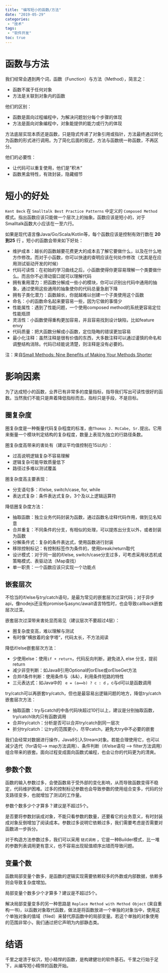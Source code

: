 ```yaml
---
title: "编写短小的函数/方法"
date: "2019-05-29"
categories:
 - "技术"
tags:
 - "软件开发"
toc: true
---
```


# 函数与方法

我们经常会遇到两个词，函数（Function）与方法（Method），简言之： 
 
  - 函数不属于任何对象
  - 方法是关联到对象内的函数

他们的区别：
 
  - 函数是面向过程编程中，为解决问题划分每个步骤的体现
  - 方法是面向对象编程中，对象能提供的能力或行为的体现
  
方法底层实现本质还是函数，只是隐式传递了对象引用或指针，方法最终通过转化为函数的形式进行调用。为了简化后面的叙述，方法与函数统一称函数，不再区分。

他们的必要性：

 - 让代码可以重复使用，他们是”积木“
 - 函数黑盒特性，有效封装，隐藏细节
<!--more-->

# 短小的好处

`Kent Beck` 在 `Smalltalk Best Practice Patterns` 中定义的 `Composed Method` 模式。指出函数应该只能做一个层次上的抽象。函数应该是短小的，对于Smalltalk函数大小应该在一至六行。

如果是现代语言像Java/Go/Scala/Kotlin等，每个函数应该是控制有效行数在 **20到25** 行 。短小的函数会带来如下好处：

 - 维护成本：越长的函数越要花费更大的成本去了解它要做什么，以及在什么地方作修改。而对于小函数，你可以快速的查明应该在何处作修改（尤其是在应用测试驱动开发的时候）
 - 代码可读性：在初始的学习曲线之后，小函数使得你更容易理解一个类要做什么。而且你不必滑动窗口就可以理解代码
 - 拥有重用潜力：把函数分解成一些小的模块，你可以识别出代码中通用的抽象，通过使用这些通用的抽象使你的代码总量急剧下降
 - 拥有子类化潜力：函数越长，你就越难以创建一个子类使用这个函数
 - 命名：小的函数命名起来要容易一些，因为它做的事情少
 - 性能属性：遇到了性能问题，一个使用composed method的系统更容易定位性能瓶颈
 - 灵活性：小函数使得重构更加容易，并且容易找到设计缺陷，比如feature envy
 - 代码质量：把大函数分解成小函数，定位隐晦的错误更加容易
 - 最小化注释：虽然注释是很有价值的东西，大多数注释可以通过谨慎的命名和调整结构消除。代码已经能说清楚，则注释是没有必要的。

注：来自[Small Methods: Nine Benefits of Making Your Methods Shorter](http://langrsoft.com/articles/smallMethods.shtml)

# 影响因素

为了达成短小的函数，业界已有非常多的度量指标，指导我们写出可读性很好的函数。当然我们不能只是奔着降低指标而去，指标只是手段，不是目标。

## 圈复杂度

圈复杂度是一种衡量代码复杂程度的标准，由`Thomas J. McCabe, Sr.`提出。它用来衡量一个模块判定结构的复杂程度，数量上表现为独立的行路径条数。

圈复杂度高带来的害处有（建议平均值控制在15以内）：

 - 过高说明逻辑复杂不容易理解
 - 逻辑复杂可能导致质量低下
 - 路径过多难以测试覆盖
  
圈复杂度高主要表现：
 
  - 分支语句多：if/else, switch/case, for, while
  - 表达式复杂：条件表达式复杂，3个及以上逻辑运算符

降低圈复杂度方法：

 - 抽取函数：独立业务代码封装为函数，通过函数名诠释代码作用，做到见名知意
 - 合并重复：不同条件的分支，有相似的处理，可以提炼出分支以外，或者封装为函数
 - 分解条件式：复杂的条件表达式，使用函数进行封装
 - 移除控制标记：有控制标签作为条件的，使用break/return取代
 - 设计模式：对于同一层的if/else, switch/case分支过多，可考虑采用状态机或策略模式、表驱动法（Map查找）
 - 单一职责：一个函数应该只实现一个功能点

## 嵌套层次

不恰当的if/else与try/catch语句，是最为常见的嵌套层次过深代码；对于异步api，像nodejs还没有promise与async/await语言特性时，也会导致callback嵌套层次过深。

嵌套层次过深带来害处显而易见（建议层次不要超过4层）：

 - 圈复杂度变高，难以理解与测试
 - 有时像”横放着的金字塔“，代码太长，不方法阅读

降低if/else嵌套层次方法：

 - 少使用else：使用`if + return`，代码反向判断，避免进入 else 分支，提前 return
 - 减少非空判断：如Java8引用Optional的orElse或orElseGet方法
 - 合并if条件判断：使用条件与（&&），利用条件短路的特性
 - 三元表达式：如Java中的 ` e = (a==b) ? c : d` ，c与d可以是函数调用

 try/catch可以再嵌套try/catch，但也是最容易出逻辑问题的地方，降低try/catch嵌套层次方法：

  - 抽取函数：try与catch的中各代码块超过10行以上，建议是分别抽取函数，try/catch块内只有函数调用
  - 合并try/catch：分析是否可以合并try/catch到同一层次
  - 折分try/catch：让try的范围更小，尽早catch，避免大try中不必要的嵌套

我们会经常对数据进行操作，Java8引入Stream对象。若能合理使用它，也可以减少迭代（for语句--> map方法调用）、条件判断（if/else语句 --> filter方法调用）组合带来的嵌套。面向过程变成面向函数式编程，也会让你的代码更为的清爽。

## 参数个数

函数的输入参数过多，会使函数易于受外部的变化影响，从而导致函数变得不稳定，代码维护困难。过多的控制标记参数也会导致参数的使用组合变多，代码的分支路径变多，也就增加了测试的工作量。

参数个数多少个才算多？建议是不超过5个。

是否要将参数封装成对象，不能只看参数的数量，还要看它的业务意义，有时封装成对象反倒增加了阅读成本。参数过多说明它依赖过多，我们需要考虑是否需要对函数进一步拆分。

对于构造方法参数过多，我们可以采用 `链式调用` ，它是一种Builder模式，比一堆的参数列表调用更有意义，也不容易出现赋值顺序出错而导致问题。

## 变量个数

函数局部变量个数多，是函数的逻辑实现需要依赖较多的外数或内部数据，依赖多则会导致复杂度增加。

局部变量个数多少个才算多？建议是不超过5个。

解决局部变量变多的另一种思路是 `Replace Method with Method Object` (来自重构一书)，以函数对象取代函数，做法是将函数放进一个单独的对象当中，使用这个单独对象的值域（filed）来替代原函数中的局部变量。若这个单独的对象使用的范围非常小，我们通过把它声明为内部静态类。


# 结语

千里之堤溃于蚁泬，短小精悍的函数，是构建健壮的软件基石。千里之行始于足下，从编写短小精悍的函数开始。
